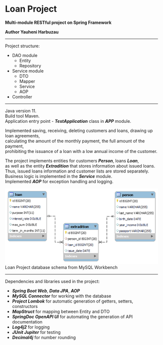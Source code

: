 # Loan Project

**Multi-module RESTful project on Spring Framework**

**Author Yauheni Harbuzau**

***

Project structure:

- DAO module
    - Entity
    - Repository
- Service module
    - DTO
    - Mapper
    - Service
    - AOP
- Controller

***

Java version 11.</br>
Build tool Maven.</br>
Application entry point - ***TestApplication*** class in ***APP*** module.

Implemented saving, receiving, deleting customers and loans, drawing up loan agreements,</br>
calculating the amount of the monthly payment, the full amount of the payment,</br>
prohibiting the issuance of a loan with a low annual income of the customer.

The project implements entities for customers ***Person***, loans ***Loan***,</br>
as well as the entity ***Extradition*** that stores information about issued loans.</br>
Thus, issued loans information and customer lists are stored separately.</br>
Business logic is implemented in the ***Service*** module.</br>
Implemented ***AOP*** for exception handling and logging.

![loanproject database schema](images/loanproject_database_schema.png "loanproject database schema")</br>
Loan Project database schema from MySQL Workbench

***

Dependencies and libraries used in the project:

- ***Spring Boot Web***, ***Data JPA***, ***AOP***
- ***MySQL Connector*** for working with the database
- ***Project Lombok*** for automatic generation of getters, setters, constructors
- ***MapStruct*** for mapping between Entity and DTO
- ***SpringDoc OpenAPI UI*** for automating the generation of API documentation
- ***Log4j2*** for logging
- ***JUnit Jupiter*** for testing
- ***Decimal4j*** for number rounding